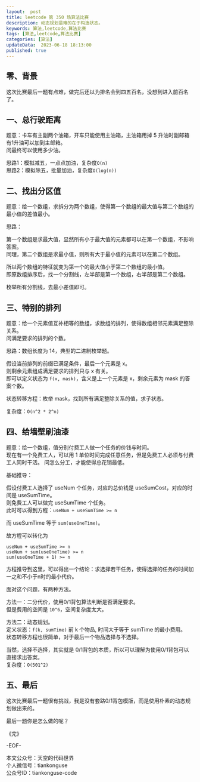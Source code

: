 ```yaml
---   
layout:  post  
title: leetcode 第 350 场算法比赛  
description: 动态规划最难的在于构造状态。          
keywords: 算法,leetcode,算法比赛  
tags: [算法,leetcode,算法比赛]    
categories: [算法]  
updateData:  2023-06-18 18:13:00  
published: true  
---  
```



## 零、背景  


这次比赛最后一题有点难，做完后还以为排名会到四五百名，没想到进入前百名了。  


## 一、总行驶距离


题意：卡车有主副两个油箱，开车只能使用主油箱，主油箱用掉 5 升油时副邮箱有1升油可以加到主邮箱。  
问最终可以使用多少油。  


思路1：模拟减五，一点点加油，复杂度`O(n)`   
思路2：模拟除五，批量加油，复杂度`O(log(n))`  


## 二、找出分区值  


题意：给一个数组，求拆分为两个数组，使得第一个数组的最大值与第二个数组的最小值的差值最小。  


思路：  


第一个数组是求最大值，显然所有小于最大值的元素都可以在第一个数组，不影响答案。  
同理，第二个数组是求最小值，则所有大于最小值的元素可以在第二个数组。  


所以两个数组的特征就变为第一个的最大值小于第二个数组的最小值。  
即原数组排序后，找一个分割线，左半部是第一个数组，右半部是第二个数组。  


枚举所有分割线，去最小差值即可。  


## 三、特别的排列  


题意：给一个元素值互补相等的数组，求数组的排列，使得数组相邻元素满足整除关系。  
问满足要求的排列的个数。  


思路：数组长度为 14，典型的二进制枚举题。  


假设当前排列的前缀已满足条件，最后一个元素是 x。  
则剩余元素组成满足要求的排列只与 x 有关。  
即可以定义状态为 `f(x, mask)`，含义是上一个元素是 x，剩余元素为 mask 的答案个数。  


状态转移方程：枚举 mask，找到所有满足整除关系的值，求子状态。  


复杂度：`O(n^2 * 2^n)`  


## 四、给墙壁刷油漆  


题意：给一个数组，值分别付费工人做一个任务的价钱与时间。  
现在有一个免费工人，可以用 1 单位时间完成任意任务，但是免费工人必须与付费工人同时干活。 
问怎么分工，才能使得总花销最低。   


基础推导：   


假设付费工人选择了 useNum 个任务，对应的总价钱是 useSumCost，对应的时间是 useSumTime。  
则免费工人可以做完 useSumTime 个任务。  
此时可以得到方程：`useNum + useSumTime >= n`  


而 useSumTime 等于 `sum(useOneTime)`。  


故方程可以转化为   


```
useNum + useSumTime >= n
useNum + sum(useOneTime) >= n
sum(useOneTime + 1) >= n
```


方程推导到这里，可以得出一个结论：求选择若干任务，使得选择的任务的时间加一之和不小于n时的最小代价。  


面对这个问题，有两种方法。  



方法一：二分代价，使用0/1背包算法判断是否满足要求。  
但是费用的空间是 `10^6`，空间复杂度太大。  


方法二：动态规划。  
定义状态：`f(k, sumTime)` 前 k 个物品, 时间大于等于 sumTime 的最小费用。  
状态转移方程也很简单，对于最后一个物品选择与不选择。  


当然，选择不选择，其实就是 0/1背包的本质，所以可以理解为使用0/1背包可以直接求出答案。  
复杂度：`O(501^2)`  




## 五、最后  


这次比赛最后一题很有挑战，我是没有套路0/1背包模版，而是使用朴素的动态规划做出来的。  


最后一题你是怎么做的呢？  



《完》  


-EOF-  



本文公众号：天空的代码世界  
个人微信号：tiankonguse  
公众号ID：tiankonguse-code  
  

